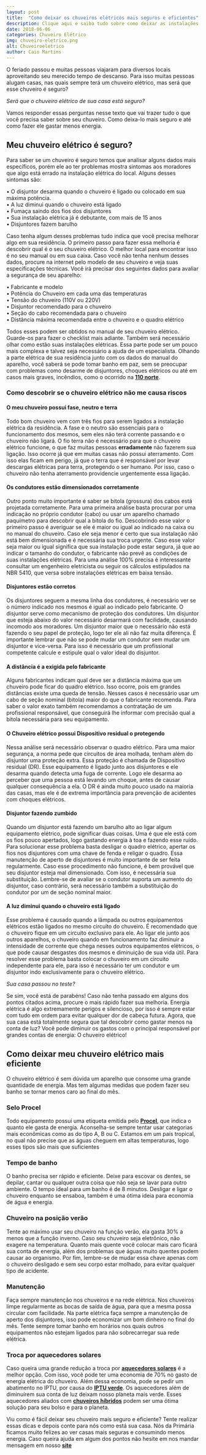 ```yaml
---
layout: post
title:  "Como deixar os chuveiros elétricos mais seguros e eficientes"
description: Clique aqui e saiba tudo sobre como deixar as instalações elétricas do seus chuveiros mais seguras, além de descobrir como gastar menos com os chuveiros elétricos
date: 2018-06-06
categories: Chuveiro Elétrico
img: chuveiro-eletrico.png
alt: Chuveiroeletrico
author: Caio Martins
---
```


O feriado passou e muitas pessoas viajaram para diversos locais aproveitando seu merecido tempo de descanso. Para isso muitas pessoas alugam casas, nas quais sempre terá um chuveiro elétrico, mas será que esse chuveiro é seguro? 
  
*Será que o chuveiro elétrico de sua casa está seguro?*  
  
Vamos responder essas perguntas nesse texto que vai trazer tudo o que você precisa saber sobre seu chuveiro. Como deixa-lo mais seguro e até como fazer ele gastar menos energia.

<div role="main" id="conta-de-luz-35e5f04fddf96517c6e0"></div>
<script type="text/javascript" src="https://d335luupugsy2.cloudfront.net/js/rdstation-forms/stable/rdstation-forms.min.js"></script>
<script type="text/javascript">
  new RDStationForms('conta-de-luz-35e5f04fddf96517c6e0-html', 'UA-113322286-1').createForm();
</script>

## Meu chuveiro elétrico é seguro?  
    
Para saber se um chuveiro é seguro temos que analisar alguns dados mais específicos, porém ele ao ter problemas mostra sintomas aos moradores que algo está errado na instalação elétrica do local. Alguns desses sintomas são:  
     
•	O disjuntor desarma quando o chuveiro é ligado ou colocado em sua máxima potência.  
•	A luz diminui quando o chuveiro está ligado  
•	Fumaça saindo dos fios dos disjuntores  
•	Sua instalação elétrica já é debutante, com mais de 15 anos  
•	Disjuntores fazem barulho   
    
Caso tenha algum desses problemas tudo indica que você precisa melhorar algo em sua residência.
O primeiro passo para fazer essa melhoria é descobrir qual é o seu chuveiro elétrico. O melhor local para encontrar isso é no seu manual ou em sua caixa. Caso você não tenha nenhum desses dados, procure na internet pelo modelo de seu chuveiro e veja suas especificações técnicas. Você irá precisar dos seguintes dados para avaliar a segurança de seu aparelho:  
    
•	Fabricante e modelo  
•	Potência do Chuveiro em cada uma das temperaturas  
•	Tensão do chuveiro (110V ou 220V)  
•	Disjuntor recomendado para o chuveiro  
•	Seção do cabo recomendada para o chuveiro   
•	Distância máxima recomendada entre o chuveiro e o quadro elétrico  
    
Todos esses podem ser obtidos no manual de seu chuveiro elétrico. Guarde-os para fazer o checklist mais adiante. Também será necessário olhar como estão suas instalações elétricas. Essa parte pode ser um pouco mais complexa e talvez seja necessário a ajuda de um especialista. Olhando a parte elétrica de sua residência junto com os dados do manual do aparelho, você saberá se pode tomar banho em paz, sem se preocupar com problemas como desarme de disjuntores, choques elétricos ou até em casos mais graves, incêndios, como o ocorrido na **[110 norte](http://primariaenergia.com/blog/incendio-110-norte)**.  
### Como descobrir se o chuveiro elétrico não me causa riscos
  
#### **O meu chuveiro possui fase, neutro e terra**  
   
Todo bom chuveiro vem com três fios para serem ligados a instalação elétrica da residência. A fase e o neutro são essenciais para o funcionamento dos mesmos, sem eles não terá corrente passando e o chuveiro não ligará. O fio terra não é necessário para que o chuveiro elétrico funcione, o que faz muitas pessoas **erradamente** não fazerem sua ligação. 
Isso ocorre já que em muitas casas não possui aterramento. Com isso elas ficam em perigo, já que o terra que é responsável por levar descargas elétricas para terra, protegendo o ser humano. Por isso, caso o chuveiro não tenha aterramento providencie urgentemente essa ligação.  
  
#### **Os condutores estão dimensionados corretamente**
  
Outro ponto muito importante é saber se bitola (grossura) dos cabos está projetada corretamente. Para uma primeira análise basta procurar por uma indicação no próprio condutor (cabo) ou usar um aparelho chamado paquímetro para descobrir qual a bitola do fio. 
Descobrindo esse valor o primeiro passo é averiguar se ele é maior ou igual ao indicado na caixa ou no manual do chuveiro. Caso ele seja menor é certo que sua instalação não está bem dimensionada e é necessária sua troca urgente.
Caso esse valor seja maior ou igual significa que sua instalação pode estar segura, já que ao indicar o tamanho do condutor, o fabricante não prevê as condições de suas instalações elétricas. Para uma análise 100% precisa é interessante consultar um engenheiro eletricista ou seguir os cálculos estipulados na NBR 5410, que versa sobre instalações elétricas em baixa tensão.
  
#### **Disjuntores estão corretos**  
    
Os disjuntores seguem a mesma linha dos condutores, é necessário ver se o número indicado nos mesmos é igual ao indicado pelo fabricante. O disjuntor serve como mecanismo de proteção dos condutores. Um disjuntor que esteja abaixo do valor necessário desarmará com facilidade, causando incomodo aos moradores. Um disjuntor maior que o necessário não está fazendo o seu papel de proteção, logo ter ele ali não faz muita diferença. 
É importante lembrar que não se pode mudar um condutor sem mudar um disjuntor e vice-versa. Para isso é necessário que um profissional competente calcule e estipule qual o valor ideal do disjuntor.  
  
  
#### **A distância é a exigida pelo fabricante**  
  
Alguns fabricantes indicam qual deve ser a distância máxima que um chuveiro pode ficar do quadro elétrico. Isso ocorre, pois em grandes distâncias existe uma queda de tensão. Nesses casos é necessário usar um cabo de seção nominal (bitola) maior do que o fabricante recomenda. Para saber o valor exato também recomendamos a contratação de um profissional responsável, que conseguirá lhe informar com precisão qual a bitola necessária para seu equipamento.

####	**O Chuveiro elétrico possui Dispositivo residual o protegendo**  
   
Nessa análise será necessário observar o quadro elétrico. Para uma maior segurança, a norma pede que circuitos de área molhada, tenham além do disjuntor uma proteção extra. Essa proteção é chamada de Dispositivo residual (DR). Esse equipamento é ligado junto aos disjuntores e ele desarma quando detecta uma fuga de corrente. Logo ele desarma ao perceber que uma pessoa está levando um choque, antes de causar qualquer consequência a ela.
O DR é ainda muito pouco usado na maioria das casas, mas ele é de extrema importância para prevenção de acidentes com choques elétricos.
  
#### **Disjuntor fazendo zumbido**  
Quando um disjuntor está fazendo um barulho alto ao ligar algum equipamento elétrico, pode significar duas coisas. Uma é que ele está com os fios pouco apertados, logo gastando energia à toa e fazendo esse ruído. Para solucionar esse problema basta desligar o quadro elétrico, apertar os fios nos disjuntores com uma chave de fenda e religar o quadro. Essa manutenção de aperto de disjuntores é muito importante de ser feita regularmente.
Caso esse procedimento não funcione, é bem provável que seu disjuntor esteja mal dimensionado. Com isso, é necessária sua substituição. Lembre-se de avaliar se o condutor suporta um aumento do disjuntor, caso contrário, será necessário também a substituição do condutor por um de seção nominal maior.  
    
#### **A luz diminui quando o chuveiro está ligado**  
Esse problema é causado quando a lâmpada ou outros equipamentos elétricos estão ligados no mesmo circuito do chuveiro. É recomendado que o chuveiro fique em um circuito exclusivo para ele. Ao ligar ele junto aos outros aparelhos, o chuveiro quando em funcionamento faz diminuir a intensidade de corrente que chega nesses outros equipamentos elétricos, o que pode causar desgastes dos mesmos e diminuição de sua vida útil.
Para resolver esse problema basta colocar o chuveiro em um circuito independente para ele, para isso é necessário ter um condutor e um disjuntor indo exclusivamente para o chuveiro elétrico.
  

*Sua casa passou no teste?* 
  
Se sim, você está de parabéns!
Caso não tenha passado em alguns dos pontos citados acima, procure o mais rápido fazer sua melhoria. Energia elétrica é algo extremamente perigos e silencioso, por isso é sempre estar com tudo em ordem para evitar qualquer dor de cabeça futura.
Agora, que sua casa está totalmente segura que tal descobrir como gastar menos na conta de luz? 
Você pode diminuir os gastos com o principal responsável por grandes contas de energia: O chuveiro elétrico!
  
## Como deixar meu chuveiro elétrico mais eficiente
  
O chuveiro elétrico é sem dúvida um aparelho que consome uma grande quantidade de energia. Mas tem algumas medidas que podem fazer seu banho se tornar menos caro ao final do mês. 
### Selo Procel  

Todo equipamento possui uma etiqueta emitida pelo **[Procel]( http://www.procelinfo.com.br/main.asp?TeamID=%7B88A19AD9-04C6-43FC-BA2E-99B27EF54632%7D)**, que indica o quanto ele gasta de energia. Aconselha-se sempre tentar usar categorias mais econômicas como as do tipo A, B ou C. Estamos em um país tropical, no qual não precise que as águas cheguem em altas temperaturas, logo esses tipos são mais que suficientes  
  
### Tempo de banho
  
O banho precisa ser rápido e eficiente. Deixe para escovar os dentes, se depilar, cantar ou qualquer outra coisa que não seja se lavar para outro ambiente. O tempo ideal para um banho é de 8 minutos. Desligar e ligar o chuveiro enquanto se ensaboa, também é uma ótima ideia para economia de água e energia. 

### Chuveiro na posição verão
  
Tente ao máximo usar seu chuveiro na função verão, ela gasta 30% a menos que a função inverno. Caso seu chuveiro seja eletrônico, não exagere na temperatura. Quanto mais quente você colocar mais caro ficará sua conta de energia, além dos problemas que águas muito quentes podem causar ao organismo. Por fim, lembre-se de mudar essa chave apenas com o chuveiro desligado e sem seu corpo estar molhado, para evitar qualquer tipo de acidente.  
  
### Manutenção  
  
Faça sempre manutenção nos chuveiros e na rede elétrica. Nos chuveiros limpe regularmente as bocas de saída de água, para que a mesma possa circular com facilidade. Na parte elétrica faça sempre a manutenção de aperto dos disjuntores, isso pode economizar um bom dinheiro no final do mês. Tente sempre tomar banho em horários nos quais outros equipamentos não estejam ligados para não sobrecarregar sua rede elétrica.

### Troca por aquecedores solares  
  
Caso queira uma grande redução a troca por **[aquecedores solares](http://primariaenergia.com/blog/diferenc-a-aquecimento-fotovoltaica)** é a melhor opção. Com isso, você pode ter uma economia de 70% no gasto de energia elétrica do chuveiro. Além dessa economia, pode se pedir um abatimento no IPTU, por causa do **[IPTU verde](http://primariaenergia.com/blog/iptu-verde)**. Os aquecedores além de diminuírem sua conta de luz deixam nosso planeta mais verde. Esses aquecedores aliados com **[chuveiros híbridos]( https://www.ecycle.com.br/component/content/article/atitude/328-vai-trocar-de-chuveiro-que-tal-o-hibrido.html)** podem ser uma ótima solução para seu bolso e para o planeta.  
  
Viu como é fácil deixar seu chuveiro mais seguro e eficiente? Tente realizar essas dicas e depois conte para nós como está sua casa. Nós da Primária ficamos muito felizes ao ver casas mais seguras e consumindo menos energia. Caso queira ajuda em algum dos pontos não hesite em nos mandar mensagem em nosso **[site](http://primariaenergia.com)**

<div role="main" id="conta-de-luz-35e5f04fddf96517c6e0"></div>
<script type="text/javascript" src="https://d335luupugsy2.cloudfront.net/js/rdstation-forms/stable/rdstation-forms.min.js"></script>
<script type="text/javascript">
  new RDStationForms('conta-de-luz-35e5f04fddf96517c6e0-html', 'UA-113322286-1').createForm();
</script>

